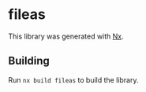# fileas

This library was generated with [Nx](https://nx.dev).

## Building

Run `nx build fileas` to build the library.
